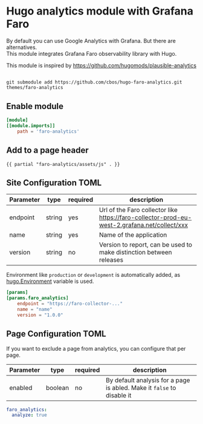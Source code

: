 # Hugo analytics module with Grafana Faro

By default you can use Google Analytics with Grafana. But there are alternatives.   
This module integrates Grafana Faro observability library with Hugo.

This module is inspired by https://github.com/hugomods/plausible-analytics

##
```shell
git submodule add https://github.com/cbos/hugo-faro-analytics.git themes/faro-analytics
```

## Enable module

```toml
[module]
[[module.imports]]
    path = 'faro-analytics'
```

## Add to a page header

```
{{ partial "faro-analytics/assets/js" . }}
```

## Site Configuration TOML

| Parameter   | type   | required | description                                                                                  |  
|-------------|--------|----------|----------------------------------------------------------------------------------------------|
| endpoint    | string | yes      | Url of the Faro collector like https://faro-collector-prod-eu-west-2.grafana.net/collect/xxx | 
| name        | string | yes      | Name of the application                                                                      |
| version     | string | no       | Version to report, can be used to make distinction between releases                          | 

Environment like `production` or `development` is automatically added, as [hugo.Environment](https://gohugo.io/functions/hugo/environment/) variable is used.

```toml
[params]
[params.faro_analytics]
    endpoint = "https://faro-collector-..."
    name = "name"
    version = "1.0.0"
```

## Page Configuration TOML

If you want to exclude a page from analytics, you can configure that per page.

| Parameter   | type    | required | description                                                           |  
|-------------|---------|----------|-----------------------------------------------------------------------|
| enabled     | boolean | no       | By default analysis for a page is abled. Make it `false` to disable it | 

```yaml
faro_analytics:
  analyze: true
```